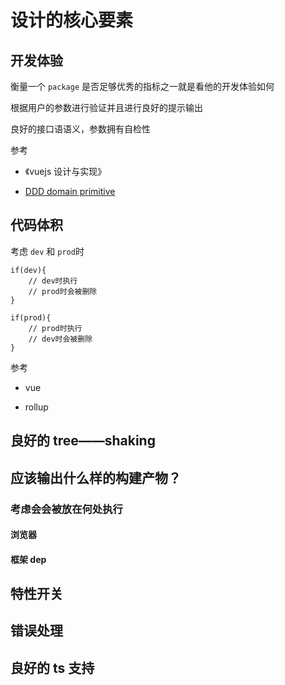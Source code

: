 # 设计的核心要素

## 开发体验

衡量一个 `package` 是否足够优秀的指标之一就是看他的开发体验如何

根据用户的参数进行验证并且进行良好的提示输出

良好的接口语语义，参数拥有自检性

参考

- 《vuejs 设计与实现》

- [DDD domain primitive](https://www.bilibili.com/video/BV11q4y1q74f?spm_id_from=333.337.search-card.all.click)

## 代码体积

考虑 `dev` 和 `prod`时

```
if(dev){
    // dev时执行
    // prod时会被删除
}

if(prod){
    // prod时执行
    // dev时会被删除
}

```

参考

- vue

- rollup

## 良好的 tree——shaking

## 应该输出什么样的构建产物？

### 考虑会会被放在何处执行

#### 浏览器

#### 框架 dep

## 特性开关

## 错误处理

## 良好的 ts 支持
